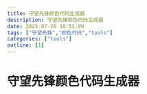 ```yaml
---
title: 守望先锋颜色代码生成器
description: 守望先锋颜色代码生成器
date: 2025-07-26 10:51:09
tags: ["守望先锋","颜色代码","tools"]
categories: ["tools"]
outline: [1]
---
```


<script setup="ts">
import OverwatchColorGenerator from "@/theme/components/OverwatchColorGenerator.vue"
</script>

# 守望先锋颜色代码生成器

<OverwatchColorGenerator/>
